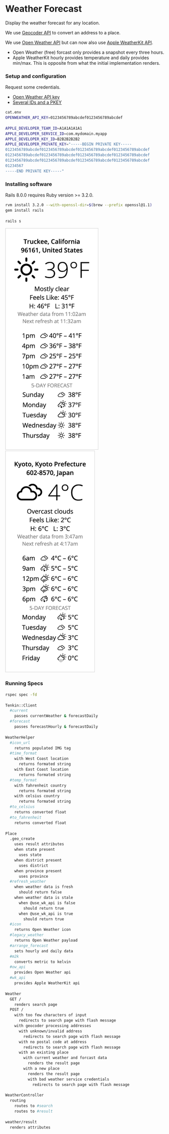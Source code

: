 # Weather Forecast
Display the weather forecast for any location.

We use [Geocoder API](geocoder-api.md) to convert an address to a place.

We use [Open Weather API](open-weather-api.md) but can now also
use [Apple WeatherKit API](apple-weather-api.md).

- Open Weather (free) forcast only provides a snapshot every three hours.
- Apple WeatherKit hourly provides temperature and daily provides min/max.
  This is opposite from what the initial implementation renders.

### Setup and configuration

Request some credentials.
- [Open Weather API key](https://home.openweathermap.org/api_keys)
- [Several IDs and a PKEY](https://github.com/superbasicxyz/tenkit)

```sh
cat.env
OPENWEATHER_API_KEY=0123456789abcdef0123456789abcdef

APPLE_DEVELOPER_TEAM_ID=A1A1A1A1A1
APPLE_DEVELOPER_SERVICE_ID=com.mydomain.myapp
APPLE_DEVELOPER_KEY_ID=B2B2B2B2B2
APPLE_DEVELOPER_PRIVATE_KEY="-----BEGIN PRIVATE KEY-----
0123456789abcdef0123456789abcdef0123456789abcdef0123456789abcdef
0123456789abcdef0123456789abcdef0123456789abcdef0123456789abcdef
0123456789abcdef0123456789abcdef0123456789abcdef0123456789abcdef
01234567
-----END PRIVATE KEY-----"
```

### Installing software

Rails 8.0.0 requires Ruby version >= 3.2.0.
```sh
rvm install 3.2.0 --with-openssl-dir=$(brew --prefix openssl@1.1)
gem install rails

rails s
```

<img src="https://raw.githubusercontent.com/woodie/forecast/master/truckee.png" height="700px"> &nbsp;
<img src="https://raw.githubusercontent.com/woodie/forecast/master/kyoto.png" height="700px">

### Running Specs

```sh
rspec spec -fd

Tenkin::Client
  #current
    passes currentWeather & forecastDaily
  #forecast
    passes forecastHourly & forecastDaily

WeatherHelper
  #icon_url
    returns populated IMG tag
  #time_format
    with West Coast location
      returns formated string
    with East Coast location
      returns formated string
  #temp_format
    with fahrenheit country
      returns formated string
    with celsius country
      returns formated string
  #to_celsius
    returns converted float
  #to_fahrenheit
    returns converted float

Place
  .geo_create
    uses result attributes
    when state present
      uses state
    when district present
      uses district
    when province present
      uses province
  #refresh_weather
    when weather data is fresh
      should return false
    when weather data is stale
      when @use_wk_api is false
        should return true
      when @use_wk_api is true
        should return true
  #icon
    returns Open Weather icon
  #legacy_weather
    returns Open Weather payload
  #arrange_forecast
    sets hourly and daily data
  #m2k
    converts metric to kelvin
  #ow_api
    provides Open Weather api
  #wk_api
    provides Apple WeatherKit api

Weather
  GET /
    renders search page
  POST /
    with too few characters of input
      redirects to search page with flash message
    with geocoder processing addresses
      with unknown/invalid address
        redirects to search page with flash message
      with no postal code at address
        redirects to search page with flash message
      with an existing place
        with current weather and forcast data
          renders the result page
        with a new place
          renders the result page
          with bad weather service credentials
            redirects to search page with flash message

WeatherController
  routing
    routes to #search
    routes to #result

weather/result
  renders attributes
```
